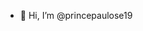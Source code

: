 - 👋 Hi, I’m @princepaulose19



<!---
princepaulose19/princepaulose19 is a ✨ special ✨ repository because its `README.md` (this file) appears on your GitHub profile.
You can click the Preview link to take a look at your changes.
--->
